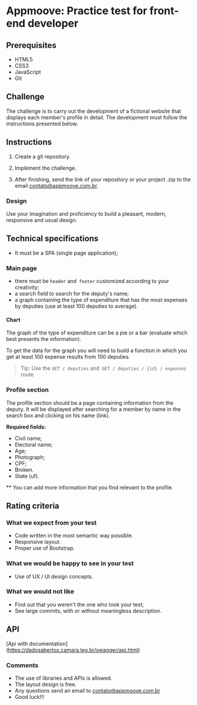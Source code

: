 # Appmoove: Practice test for front-end developer

## Prerequisites
* HTML5
* CSS3
* JavaScript
* Git

## Challenge
The challenge is to carry out the development of a fictional website that displays each member's profile in detail. The development must follow the instructions presented below.

## Instructions
1. Create a git repository.

2. Implement the challenge.

3. After finishing, send the link of your repository or your project <candidate> .zip to the email contato@appmoove.com.br.

### Design
Use your imagination and proficiency to build a pleasant, modern, responsive and usual design.

## Technical specifications

- It must be a SPA (single page application);

### Main page
- there must be `header` and` footer` customized according to your creativity;
- a search field to search for the deputy's name;
- a graph containing the type of expenditure that has the most expenses by deputies (use at least 100 deputies to average).

#### Chart
The graph of the type of expenditure can be a pie or a bar (evaluate which best presents the information).

To get the data for the graph you will need to build a function in which you get at least 100 expense results from 100 deputies.
> Tip: Use the `GET / deputies` and` GET / deputies / {id} / expenses` route

### Profile section
The profile section should be a page containing information from the deputy. It will be displayed after searching for a member by name in the search box and clicking on his name (link).

**Required fields:**

* Civil name;
* Electoral name;
* Age;
* Photograph;
* CPF;
* Broken.
* State (uf).

** You can add more information that you find relevant to the profile.

## Rating criteria

### What we expect from your test
* Code written in the most semantic way possible.
* Responsive layout.
* Proper use of Bootstrap.

### What we would be happy to see in your test
* Use of UX / UI design concepts.

### What we would not like
* Find out that you weren't the one who took your test;
* See large commits, with or without meaningless description.

## API
[Api with documentation] (https://dadosabertos.camara.leg.br/swagger/api.html)


### Comments
* The use of libraries and APIs is allowed.
* The layout design is free.
* Any questions send an email to contato@appmoove.com.br
* Good luck!!!
